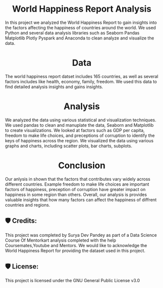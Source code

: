 <h1 align="center" id="title">World Happiness Report Analysis</h1>
<p id="description"> In this project we analyzed the World Happiness Report to gain insights into the factors affecting the happiness of countries around the world. We used Python and several data analysis libraries such as Seaborn Pandas Matplotlib Plotly Pyspark and Anaconda to clean analyze and visualize the data.</p>
<h1 align="center" id="title">Data</h1>
<p id="description" >The world happiness report datset includes 165 countries, as well as several factors includes like health, economy, family, freedom. We used this data to find detailed analysis insights and gains insights.</p>
<h1 align="center" id="title"> Analysis</h1>
<p id="description">We analyzed the data using various statistical and visualization techniques. We used pandas to clean and manuplate the data, Seaborn and Matplotlib to create visualizations.
We looked at factors such as GDP per capita, freedom to make life choices, and preceptions of corruption to identify the keys of happiness across the region. We visualized the data using various graphs and charts, including scatter plots, bar charts, subplots.</p>
<h1 align="center" id="title">Conclusion</h1>
<p id="description">Our anlysis in shown that the factors that contributes vary widely across different countries. Example freedom to make life choices are important factors of happiness, preception of corruption have greater impact on happiness in some region than others.
Overall, our  analysis is provides valuable insights that how many factors can affect the happiness of diffrent countries and regions.</p>  
<h2>🛡️ Credits:</h2>

This project was completed by Surya Dev Pandey as part of a Data Science Course Of Mentorkart analysis completed with the help Coursemates,Youtube and Mentors. We would like to acknowledge the World Happiness Report for providing the dataset used in this project.

<h2>🛡️ License:</h2>

This project is licensed under the GNU General Public License v3.0
